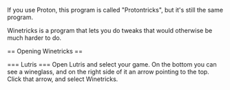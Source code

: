  
If you use Proton, this program is called "Protontricks", but it's still the same program.

Winetricks is a program that lets you do tweaks that would otherwise be much harder to do.

== Opening Winetricks ==

=== Lutris ===
Open Lutris and select your game. On the bottom you can see a wineglass, and on the right side of it an arrow pointing to the top. Click that arrow, and select Winetricks.
